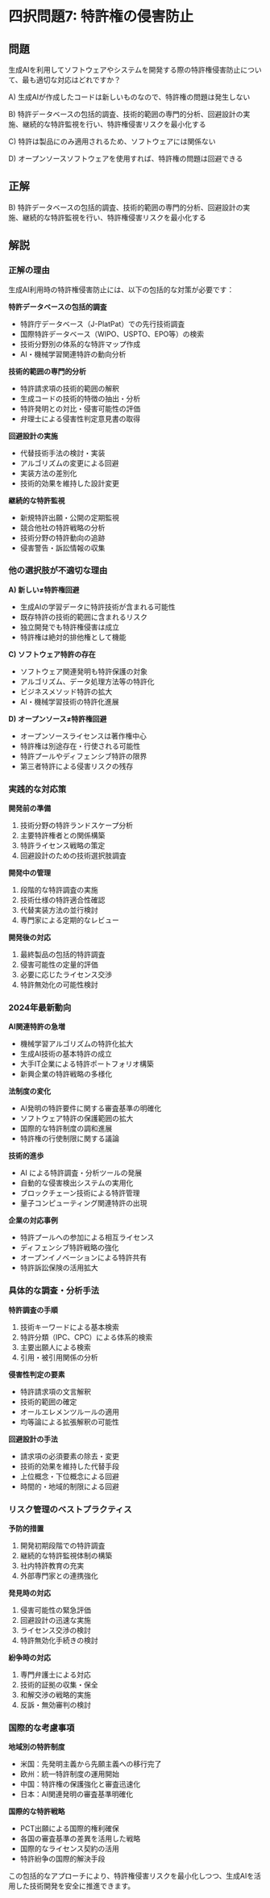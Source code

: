 # 四択問題7: 特許権の侵害防止

## 問題
生成AIを利用してソフトウェアやシステムを開発する際の特許権侵害防止について、最も適切な対応はどれですか？

A) 生成AIが作成したコードは新しいものなので、特許権の問題は発生しない

B) 特許データベースの包括的調査、技術的範囲の専門的分析、回避設計の実施、継続的な特許監視を行い、特許権侵害リスクを最小化する

C) 特許は製品にのみ適用されるため、ソフトウェアには関係ない

D) オープンソースソフトウェアを使用すれば、特許権の問題は回避できる

## 正解
B) 特許データベースの包括的調査、技術的範囲の専門的分析、回避設計の実施、継続的な特許監視を行い、特許権侵害リスクを最小化する

## 解説

### 正解の理由
生成AI利用時の特許権侵害防止には、以下の包括的な対策が必要です：

**特許データベースの包括的調査**
- 特許庁データベース（J-PlatPat）での先行技術調査
- 国際特許データベース（WIPO、USPTO、EPO等）の検索
- 技術分野別の体系的な特許マップ作成
- AI・機械学習関連特許の動向分析

**技術的範囲の専門的分析**
- 特許請求項の技術的範囲の解釈
- 生成コードの技術的特徴の抽出・分析
- 特許発明との対比・侵害可能性の評価
- 弁理士による侵害性判定意見書の取得

**回避設計の実施**
- 代替技術手法の検討・実装
- アルゴリズムの変更による回避
- 実装方法の差別化
- 技術的効果を維持した設計変更

**継続的な特許監視**
- 新規特許出願・公開の定期監視
- 競合他社の特許戦略の分析
- 技術分野の特許動向の追跡
- 侵害警告・訴訟情報の収集

### 他の選択肢が不適切な理由

**A) 新しい≠特許権回避**
- 生成AIの学習データに特許技術が含まれる可能性
- 既存特許の技術的範囲に含まれるリスク
- 独立開発でも特許権侵害は成立
- 特許権は絶対的排他権として機能

**C) ソフトウェア特許の存在**
- ソフトウェア関連発明も特許保護の対象
- アルゴリズム、データ処理方法等の特許化
- ビジネスメソッド特許の拡大
- AI・機械学習技術の特許化進展

**D) オープンソース≠特許権回避**
- オープンソースライセンスは著作権中心
- 特許権は別途存在・行使される可能性
- 特許プールやディフェンシブ特許の限界
- 第三者特許による侵害リスクの残存

### 実践的な対応策

**開発前の準備**
1. 技術分野の特許ランドスケープ分析
2. 主要特許権者との関係構築
3. 特許ライセンス戦略の策定
4. 回避設計のための技術選択肢調査

**開発中の管理**
1. 段階的な特許調査の実施
2. 技術仕様の特許適合性確認
3. 代替実装方法の並行検討
4. 専門家による定期的なレビュー

**開発後の対応**
1. 最終製品の包括的特許調査
2. 侵害可能性の定量的評価
3. 必要に応じたライセンス交渉
4. 特許無効化の可能性検討

### 2024年最新動向

**AI関連特許の急増**
- 機械学習アルゴリズムの特許化拡大
- 生成AI技術の基本特許の成立
- 大手IT企業による特許ポートフォリオ構築
- 新興企業の特許戦略の多様化

**法制度の変化**
- AI発明の特許要件に関する審査基準の明確化
- ソフトウェア特許の保護範囲の拡大
- 国際的な特許制度の調和進展
- 特許権の行使制限に関する議論

**技術的進歩**
- AI による特許調査・分析ツールの発展
- 自動的な侵害検出システムの実用化
- ブロックチェーン技術による特許管理
- 量子コンピューティング関連特許の出現

**企業の対応事例**
- 特許プールへの参加による相互ライセンス
- ディフェンシブ特許戦略の強化
- オープンイノベーションによる特許共有
- 特許訴訟保険の活用拡大

### 具体的な調査・分析手法

**特許調査の手順**
1. 技術キーワードによる基本検索
2. 特許分類（IPC、CPC）による体系的検索
3. 主要出願人による検索
4. 引用・被引用関係の分析

**侵害性判定の要素**
- 特許請求項の文言解釈
- 技術的範囲の確定
- オールエレメンツルールの適用
- 均等論による拡張解釈の可能性

**回避設計の手法**
- 請求項の必須要素の除去・変更
- 技術的効果を維持した代替手段
- 上位概念・下位概念による回避
- 時間的・地域的制限による回避

### リスク管理のベストプラクティス

**予防的措置**
1. 開発初期段階での特許調査
2. 継続的な特許監視体制の構築
3. 社内特許教育の充実
4. 外部専門家との連携強化

**発見時の対応**
1. 侵害可能性の緊急評価
2. 回避設計の迅速な実施
3. ライセンス交渉の検討
4. 特許無効化手続きの検討

**紛争時の対応**
1. 専門弁護士による対応
2. 技術的証拠の収集・保全
3. 和解交渉の戦略的実施
4. 反訴・無効審判の検討

### 国際的な考慮事項

**地域別の特許制度**
- 米国：先発明主義から先願主義への移行完了
- 欧州：統一特許制度の運用開始
- 中国：特許権の保護強化と審査迅速化
- 日本：AI関連発明の審査基準明確化

**国際的な特許戦略**
- PCT出願による国際的権利確保
- 各国の審査基準の差異を活用した戦略
- 国際的なライセンス契約の活用
- 特許紛争の国際的解決手段

この包括的なアプローチにより、特許権侵害リスクを最小化しつつ、生成AIを活用した技術開発を安全に推進できます。 